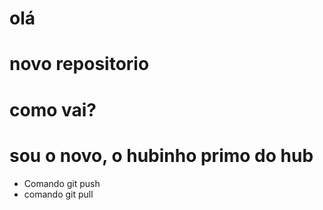 # olá
# novo repositorio
# como vai?
# sou o novo, o hubinho primo do hub

* Comando git push
* comando git pull
